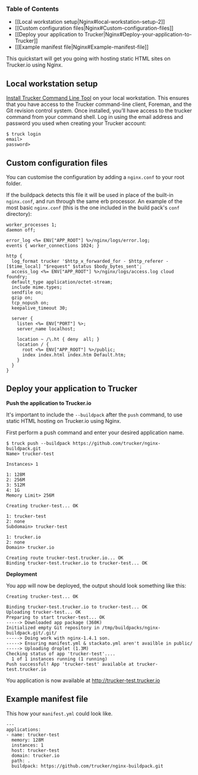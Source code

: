 ### Table of Contents

* [[Local workstation setup|Nginx#local-workstation-setup-2]]
* [[Custom configuration files|Nginx#Custom-configuration-files]]
* [[Deploy your application to Trucker|Nginx#Deploy-your-application-to-Trucker]]
* [[Example manifest file|Nginx#Example-manifest-file]]

This quickstart will get you going with hosting static HTML sites on Trucker.io using Nginx.

## Local workstation setup<a name="local-workstation-setup-2"></a>

[Install Trucker Command Line Tool](Getting-Started#Install-the-Command-Line-Tool) on your local workstation. This ensures that you have access to the Trucker command-line client, Foreman, and the Git revision control system.
Once installed, you’ll have access to the trucker command from your command shell. Log in using the email address and password you used when creating your Trucker account:

```
$ truck login
email>
password>
```

## Custom configuration files

You can customise the configuration by adding a `nginx.conf` to your root folder.

If the buildpack detects this file it will be used in place of the built-in `nginx.conf`, and run through the
same erb processor.  An example of the most basic `nginx.conf` (this is the one included in the build pack's `conf` directory):

```
worker_processes 1;
daemon off;

error_log <%= ENV["APP_ROOT"] %>/nginx/logs/error.log;
events { worker_connections 1024; }

http {
  log_format trucker '$http_x_forwarded_for - $http_referer - [$time_local] "$request" $status $body_bytes_sent';
  access_log <%= ENV["APP_ROOT"] %>/nginx/logs/access.log cloud foundry;
  default_type application/octet-stream;
  include mime.types;
  sendfile on;
  gzip on;
  tcp_nopush on;
  keepalive_timeout 30;

  server {
    listen <%= ENV["PORT"] %>;
    server_name localhost;

    location ~ /\.ht { deny  all; }
    location / {
      root <%= ENV["APP_ROOT"] %>/public;
      index index.html index.htm Default.htm;
    }
  }
}
```

## Deploy your application to Trucker<a name="deploy-your-application-to-trucker-2"></a>

**Push the application to Trucker.io**

It's important to include the `--buildpack` after the `push` command, to use static HTML hosting on Trucker.io using Nginx.

First perform a push command and enter your desired application name.

```
$ truck push --buildpack https://github.com/trucker/nginx-buildpack.git
Name> trucker-test

Instances> 1

1: 128M
2: 256M
3: 512M
4: 1G
Memory Limit> 256M

Creating trucker-test... OK

1: trucker-test
2: none
Subdomain> trucker-test

1: trucker.io
2: none
Domain> trucker.io

Creating route trucker-test.trucker.io... OK
Binding trucker-test.trucker.io to trucker-test... OK
```

**Deployment**

You app will now be deployed, the output should look something like this:

```
Creating trucker-test... OK

Binding trucker-test.trucker.io to trucker-test... OK
Uploading trucker-test... OK
Preparing to start trucker-test... OK
-----> Downloaded app package (360K)
Initialized empty Git repository in /tmp/buildpacks/nginx-buildpack.git/.git/
-----> Doing work with nginx-1.4.1 son.
-----> Ensuring manifest.yml & stackato.yml aren't availble in public/
-----> Uploading droplet (1.3M)
Checking status of app 'trucker-test'....
  1 of 1 instances running (1 running)
Push successful! App 'trucker-test' available at trucker-test.trucker.io
```

You application is now available at http://trucker-test.trucker.io

## Example manifest file

This how your `manifest.yml` could look like.

```
---
applications:
- name: trucker-test
  memory: 128M
  instances: 1
  host: trucker-test
  domain: trucker.io
  path: .
  buildpack: https://github.com/trucker/nginx-buildpack.git

```
